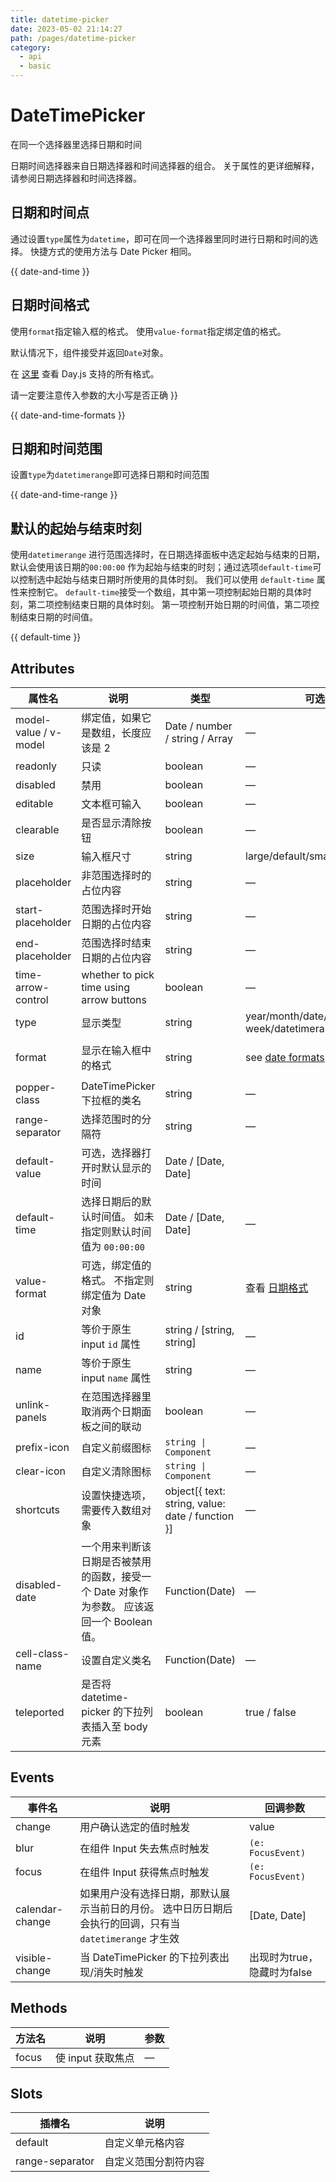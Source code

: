 ```yaml
---
title: datetime-picker
date: 2023-05-02 21:14:27
path: /pages/datetime-picker
category:
  - api
  - basic
---
```



# DateTimePicker

在同一个选择器里选择日期和时间

日期时间选择器来自日期选择器和时间选择器的组合。 关于属性的更详细解释，请参阅日期选择器和时间选择器。
<!-- more -->
## 日期和时间点

通过设置`type`属性为`datetime`，即可在同一个选择器里同时进行日期和时间的选择。 快捷方式的使用方法与
Date Picker 相同。

{{ date-and-time }}

## 日期时间格式

使用`format`指定输入框的格式。 使用`value-format`指定绑定值的格式。

默认情况下，组件接受并返回`Date`对象。

在 [这里](https://day.js.org/docs/en/display/format#list-of-all-available-formats) 查看 Day.js
支持的所有格式。 

请一定要注意传入参数的大小写是否正确 }}

{{ date-and-time-formats }}

## 日期和时间范围

设置`type`为`datetimerange`即可选择日期和时间范围

{{ date-and-time-range }}

## 默认的起始与结束时刻

使用`datetimerange`
进行范围选择时，在日期选择面板中选定起始与结束的日期，默认会使用该日期的`00:00:00`
作为起始与结束的时刻；通过选项`default-time`可以控制选中起始与结束日期时所使用的具体时刻。
我们可以使用 `default-time` 属性来控制它。 `default-time`接受一个数组，其中第一项控制起始日期的具体时刻，第二项控制结束日期的具体时刻。
第一项控制开始日期的时间值，第二项控制结束日期的时间值。

{{ default-time }}

## Attributes

| 属性名                   | 说明                                                    | 类型                                               | 可选值                                                           | 默认值                 |
| --------------------- | ----------------------------------------------------- | ------------------------------------------------ | ------------------------------------------------------------- | ------------------- |
| model-value / v-model | 绑定值，如果它是数组，长度应该是 2                                    | Date / number / string / Array                   | —                                                             | —                   |
| readonly              | 只读                                                    | boolean                                          | —                                                             | false               |
| disabled              | 禁用                                                    | boolean                                          | —                                                             | false               |
| editable              | 文本框可输入                                                | boolean                                          | —                                                             | true                |
| clearable             | 是否显示清除按钮                                              | boolean                                          | —                                                             | true                |
| size                  | 输入框尺寸                                                 | string                                           | large/default/small                                           | default             |
| placeholder           | 非范围选择时的占位内容                                           | string                                           | —                                                             | —                   |
| start-placeholder     | 范围选择时开始日期的占位内容                                        | string                                           | —                                                             | —                   |
| end-placeholder       | 范围选择时结束日期的占位内容                                        | string                                           | —                                                             | —                   |
| time-arrow-control    | whether to pick time using arrow buttons              | boolean                                          | —                                                             | false               |
| type                  | 显示类型                                                  | string                                           | year/month/date/datetime/ week/datetimerange/daterange        | date                |
| format                | 显示在输入框中的格式                                            | string                                           | see [date formats](/en-US/component/date-picker#date-formats) | YYYY-MM-DD HH:mm:ss |
| popper-class          | DateTimePicker 下拉框的类名                                 | string                                           | —                                                             | —                   |
| range-separator       | 选择范围时的分隔符                                             | string                                           | —                                                             | '-'                 |
| default-value         | 可选，选择器打开时默认显示的时间                                      | Date / [Date, Date]                              |                                                               | —                   |
| default-time          | 选择日期后的默认时间值。 如未指定则默认时间值为 `00:00:00`                   | Date / [Date, Date]                              | —                                                             | —                   |
| value-format          | 可选，绑定值的格式。 不指定则绑定值为 Date 对象                           | string                                           | 查看 [日期格式](https://day.js.org/docs/en/display/format)          | —                   |
| id                    | 等价于原生 input `id` 属性                                   | string / [string, string]                        | —                                                             | —                   |
| name                  | 等价于原生 input `name` 属性                                 | string                                           | —                                                             | —                   |
| unlink-panels         | 在范围选择器里取消两个日期面板之间的联动                                  | boolean                                          | —                                                             | false               |
| prefix-icon           | 自定义前缀图标                                               | `string \| Component`                           | —                                                             | Date                |
| clear-icon            | 自定义清除图标                                               | `string \| Component`                           | —                                                             | CircleClose         |
| shortcuts             | 设置快捷选项，需要传入数组对象                                       | object[{ text: string, value: date / function }] | —                                                             | —                   |
| disabled-date         | 一个用来判断该日期是否被禁用的函数，接受一个 Date 对象作为参数。 应该返回一个 Boolean 值。 | Function(Date)                                   | —                                                             | —                   |
| cell-class-name       | 设置自定义类名                                               | Function(Date)                                   | —                                                             | —                   |
| teleported            | 是否将 datetime-picker 的下拉列表插入至 body 元素                  | boolean                                          | true / false                                                  | true                |

## Events

| 事件名             | 说明                                                            | 回调参数               |
| --------------- | ------------------------------------------------------------- | ------------------ |
| change          | 用户确认选定的值时触发                                                   | value              |
| blur            | 在组件 Input 失去焦点时触发                                             | `(e: FocusEvent)`  |
| focus           | 在组件 Input 获得焦点时触发                                             | `(e: FocusEvent)`  |
| calendar-change | 如果用户没有选择日期，那默认展示当前日的月份。 选中日历日期后会执行的回调，只有当 `datetimerange` 才生效 | [Date, Date]       |
| visible-change  | 当 DateTimePicker 的下拉列表出现/消失时触发                                | 出现时为true，隐藏时为false |

## Methods

| 方法名   | 说明           | 参数 |
| ----- | ------------ | -- |
| focus | 使 input 获取焦点 | —  |

## Slots

| 插槽名             | 说明         |
| --------------- | ---------- |
| default         | 自定义单元格内容   |
| range-separator | 自定义范围分割符内容 |
